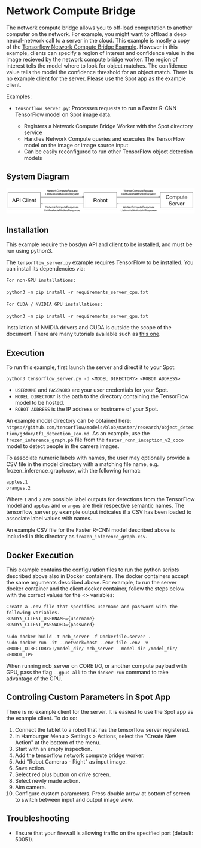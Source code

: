 <!--
Copyright (c) 2023 Boston Dynamics, Inc.  All rights reserved.

Downloading, reproducing, distributing or otherwise using the SDK Software
is subject to the terms and conditions of the Boston Dynamics Software
Development Kit License (20191101-BDSDK-SL).
-->

# Network Compute Bridge

The network compute bridge allows you to off-load computation to another computer on the network. For example, you might want to offload a deep neural-network call to a server in the cloud. This example is mostly a copy of the [Tensorflow Network Compute Bridge Example](../../network_compute_bridge/README.md). However in this example, clients can specify a region of interest and confidence value in the image recieved by the network compute bridge worker. The region of interest tells the model where to look for object matches. The confidence value tells the model the confidence threshold for an object match. There is no example client for the server. Please use the Spot app as the example client.

Examples:

- `tensorflow_server.py`: Processes requests to run a Faster R-CNN TensorFlow model on Spot image data.

  - Registers a Network Compute Bridge Worker with the Spot directory service
  - Handles Network Compute queries and executes the TensorFlow model on the image or image source input
  - Can be easily reconfigured to run other TensorFlow object detection models

## System Diagram

![System Diagram](../../../../docs/concepts/network_compute_bridge_diagram.png)

## Installation

This example require the bosdyn API and client to be installed, and must be run using python3.

The `tensorflow_server.py` example requires TensorFlow to be installed. You can install its
dependencies via:

```
For non-GPU installations:

python3 -m pip install -r requirements_server_cpu.txt

For CUDA / NVIDIA GPU installations:

python3 -m pip install -r requirements_server_gpu.txt
```

Installation of NVIDIA drivers and CUDA is outside the scope of the document. There are
many tutorials available such as [this one](https://www.pyimagesearch.com/2019/01/30/ubuntu-18-04-install-tensorflow-and-keras-for-deep-learning/).

## Execution

To run this example, first launch the server and direct it to your Spot:

```
python3 tensorflow_server.py -d <MODEL DIRECTORY> <ROBOT ADDRESS>
```

- `USERNAME` and `PASSWORD` are your user credentials for your Spot.
- `MODEL DIRECTORY` is the path to the directory containing the TensorFlow model to be hosted.
- `ROBOT ADDRESS` is the IP address or hostname of your Spot.

An example model directory can be obtained here: `https://github.com/tensorflow/models/blob/master/research/object_detection/g3doc/tf1_detection_zoo.md`. As an example, use the `frozen_inference_graph.pb` file from the `faster_rcnn_inception_v2_coco` model to detect people in the camera images.

To associate numeric labels with names, the user may optionally provide a CSV file in the model directory with a matching file name, e.g. frozen_inference_graph.csv, with the following format:

```
apples,1
oranges,2
```

Where `1` and `2` are possible label outputs for detections from the TensorFlow model and `apples` and `oranges` are their respective semantic names. The tensorflow_server.py example output indicates if a CSV has been loaded to associate label values with names.

An example CSV file for the Faster R-CNN model described above is included in this directory as `frozen_inference_graph.csv`.

## Docker Execution

This example contains the configuration files to run the python scripts described above also in Docker containers. The docker containers accept the same arguments described above. For example, to run the server docker container and the client docker container, follow the steps below with the correct values for the <> variables:

```
Create a .env file that specifies username and password with the following variables.
BOSDYN_CLIENT_USERNAME={username}
BOSDYN_CLIENT_PASSWORD={password}

sudo docker build -t ncb_server -f Dockerfile.server .
sudo docker run -it --network=host --env-file .env -v <MODEL_DIRECTORY>:/model_dir/ ncb_server --model-dir /model_dir/ <ROBOT_IP>
```

When running ncb_server on CORE I/O, or another compute payload with GPU, pass the flag `--gpus all` to the `docker run` command to take advantage of the GPU.

## Controling Custom Parameters in Spot App

There is no example client for the server. It is easiest to use the Spot app as the example client. To do so:

1. Connect the tablet to a robot that has the tensorflow server registered.
2. In Hamburger Menu > Settings > Actions, select the "Create New Action" at the bottom of the menu.
3. Start with an empty inspection.
4. Add the tensorflow network compute bridge worker.
5. Add "Robot Cameras - Right" as input image.
6. Save action.
7. Select red plus button on drive screen.
8. Select newly made action.
9. Aim camera.
10. Configure custom parameters. Press double arrow at bottom of screen to switch between input and output image view.

## Troubleshooting

- Ensure that your firewall is allowing traffic on the specified port (default: 50051).

